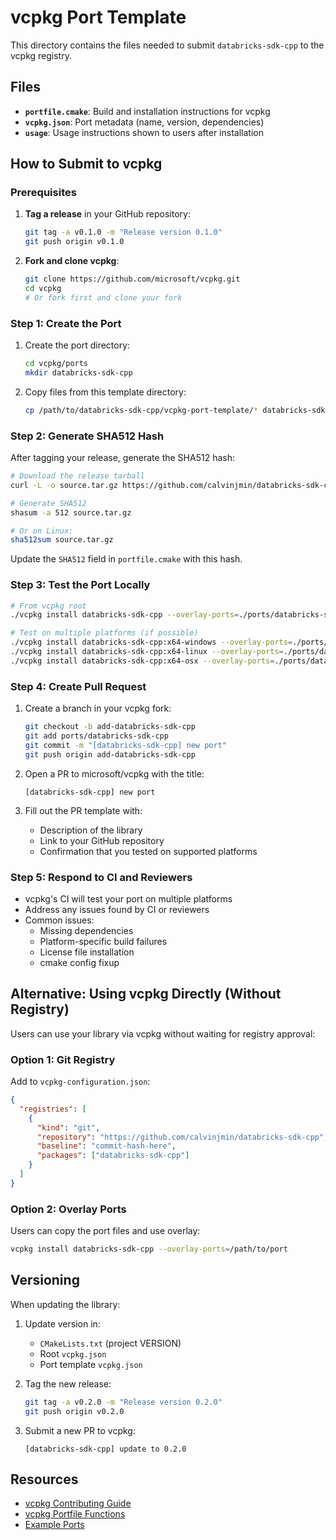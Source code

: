# vcpkg Port Template

This directory contains the files needed to submit `databricks-sdk-cpp` to the vcpkg registry.

## Files

- **`portfile.cmake`**: Build and installation instructions for vcpkg
- **`vcpkg.json`**: Port metadata (name, version, dependencies)
- **`usage`**: Usage instructions shown to users after installation

## How to Submit to vcpkg

### Prerequisites

1. **Tag a release** in your GitHub repository:
   ```bash
   git tag -a v0.1.0 -m "Release version 0.1.0"
   git push origin v0.1.0
   ```

2. **Fork and clone vcpkg**:
   ```bash
   git clone https://github.com/microsoft/vcpkg.git
   cd vcpkg
   # Or fork first and clone your fork
   ```

### Step 1: Create the Port

1. Create the port directory:
   ```bash
   cd vcpkg/ports
   mkdir databricks-sdk-cpp
   ```

2. Copy files from this template directory:
   ```bash
   cp /path/to/databricks-sdk-cpp/vcpkg-port-template/* databricks-sdk-cpp/
   ```

### Step 2: Generate SHA512 Hash

After tagging your release, generate the SHA512 hash:

```bash
# Download the release tarball
curl -L -o source.tar.gz https://github.com/calvinjmin/databricks-sdk-cpp/archive/refs/tags/v0.1.0.tar.gz

# Generate SHA512
shasum -a 512 source.tar.gz

# Or on Linux:
sha512sum source.tar.gz
```

Update the `SHA512` field in `portfile.cmake` with this hash.

### Step 3: Test the Port Locally

```bash
# From vcpkg root
./vcpkg install databricks-sdk-cpp --overlay-ports=./ports/databricks-sdk-cpp

# Test on multiple platforms (if possible)
./vcpkg install databricks-sdk-cpp:x64-windows --overlay-ports=./ports/databricks-sdk-cpp
./vcpkg install databricks-sdk-cpp:x64-linux --overlay-ports=./ports/databricks-sdk-cpp
./vcpkg install databricks-sdk-cpp:x64-osx --overlay-ports=./ports/databricks-sdk-cpp
```

### Step 4: Create Pull Request

1. Create a branch in your vcpkg fork:
   ```bash
   git checkout -b add-databricks-sdk-cpp
   git add ports/databricks-sdk-cpp
   git commit -m "[databricks-sdk-cpp] new port"
   git push origin add-databricks-sdk-cpp
   ```

2. Open a PR to microsoft/vcpkg with the title:
   ```
   [databricks-sdk-cpp] new port
   ```

3. Fill out the PR template with:
   - Description of the library
   - Link to your GitHub repository
   - Confirmation that you tested on supported platforms

### Step 5: Respond to CI and Reviewers

- vcpkg's CI will test your port on multiple platforms
- Address any issues found by CI or reviewers
- Common issues:
  - Missing dependencies
  - Platform-specific build failures
  - License file installation
  - cmake config fixup

## Alternative: Using vcpkg Directly (Without Registry)

Users can use your library via vcpkg without waiting for registry approval:

### Option 1: Git Registry

Add to `vcpkg-configuration.json`:
```json
{
  "registries": [
    {
      "kind": "git",
      "repository": "https://github.com/calvinjmin/databricks-sdk-cpp",
      "baseline": "commit-hash-here",
      "packages": ["databricks-sdk-cpp"]
    }
  ]
}
```

### Option 2: Overlay Ports

Users can copy the port files and use overlay:
```bash
vcpkg install databricks-sdk-cpp --overlay-ports=/path/to/port
```

## Versioning

When updating the library:

1. Update version in:
   - `CMakeLists.txt` (project VERSION)
   - Root `vcpkg.json`
   - Port template `vcpkg.json`

2. Tag the new release:
   ```bash
   git tag -a v0.2.0 -m "Release version 0.2.0"
   git push origin v0.2.0
   ```

3. Submit a new PR to vcpkg:
   ```
   [databricks-sdk-cpp] update to 0.2.0
   ```

## Resources

- [vcpkg Contributing Guide](https://github.com/microsoft/vcpkg/blob/master/docs/maintainers/registries.md)
- [vcpkg Portfile Functions](https://github.com/microsoft/vcpkg/blob/master/docs/maintainers/vcpkg_functions.md)
- [Example Ports](https://github.com/microsoft/vcpkg/tree/master/ports)

